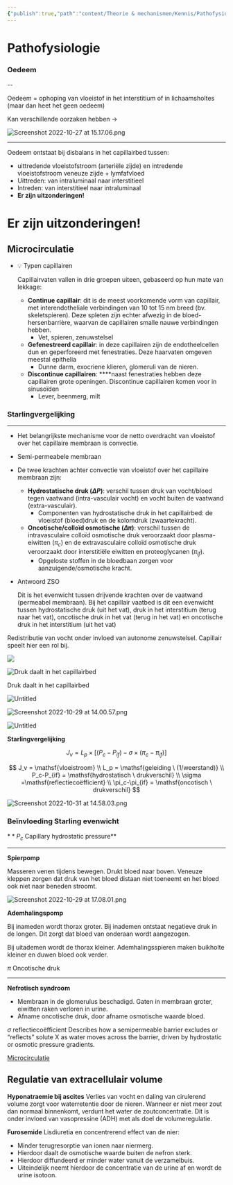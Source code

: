 ```yaml
---
{"publish":true,"path":"content/Theorie & mechanismen/Kennis/Pathofysiologie oedeem.md","permalink":"/content/theorie-and-mechanismen/kennis/pathofysiologie-oedeem/"}
---
```


# Pathofysiologie

### Oedeem

--

Oedeem = ophoping van vloeistof in het interstitium of in lichaamsholtes (maar dan heet het geen oedeem)

Kan verschillende oorzaken hebben →

![Screenshot 2022-10-27 at 15.17.06.png](https://s3-us-west-2.amazonaws.com/secure.notion-static.com/5c64f70d-fb4a-43e0-a8e7-47487afbf2f5/Screenshot_2022-10-27_at_15.17.06.png)

---

Oedeem ontstaat bij disbalans in het capillairbed tussen:

-   uittredende vloeistofstroom (arteriële zijde) en intredende vloeistofstroom veneuze zijde + lymfafvloed
-   Uittreden: van intraluminaal naar interstitieel
-   Intreden: van interstitieel naar intraluminaal
-   **Er zijn uitzonderingen!**

# Er zijn uitzonderingen!

## Microcirculatie


-   💡 Typen capillairen
    
    Capillairvaten vallen in drie groepen uiteen, gebaseerd op hun mate van lekkage:
    
    -   **Continue capillair**: dit is de meest voorkomende vorm van capillair, met interendotheliale verbindingen van 10 tot 15 nm breed (bv. skeletspieren). Deze spleten zijn echter afwezig in de bloed-hersenbarrière, waarvan de capillairen smalle nauwe verbindingen hebben.
        -   Vet, spieren, zenuwstelsel
    -   **Gefenestreerd capillair**: in deze capillairen zijn de endotheelcellen dun en geperforeerd met fenestraties. Deze haarvaten omgeven meestal epithelia
        -   Dunne darm, exocriene klieren, glomeruli van de nieren.
    -   **Discontinue capillairen**: ****naast fenestraties hebben deze capillairen grote openingen. Discontinue capillairen komen voor in sinusoïden
        -   Lever, beenmerg, milt


### Starlingvergelijking

---

-   Het belangrijkste mechanisme voor de netto overdracht van vloeistof over het capillaire membraan is convectie.
    
-   Semi-permeabele membraan
    
-   De twee krachten achter convectie van vloeistof over het capillaire membraan zijn:
    
    -   **Hydrostatische druk ($\Delta P$)**: verschil tussen druk van vocht/bloed tegen vaatwand (intra-vasculair vocht) en vocht buiten de vaatwand (extra-vasculair).
        -   Componenten van hydrostatische druk in het capillairbed: de vloeistof (bloed)druk en de kolomdruk (zwaartekracht).
    -   **Oncotische/colloïd osmotische ($\Delta \pi$)**: verschil tussen de intravasculaire colloïd osmotische druk veroorzaakt door plasma-eiwitten ($\pi_c$) en de extravasculaire colloïd osmotische druk veroorzaakt door interstitiële eiwitten en proteoglycanen ($\pi_{if}$).
        -   Opgeloste stoffen in de bloedbaan zorgen voor aanzuigende/osmotische kracht.
-   Antwoord ZSO
    
    Dit is het evenwicht tussen drijvende krachten over de vaatwand (permeabel membraan). Bij het capillair vaatbed is dit een evenwicht tussen hydrostatische druk (uit het vat), druk in het interstitium (terug naar het vat), oncotische druk in het vat (terug in het vat) en oncotische druk in het interstitium (uit het vat)
    

Redistributie van vocht onder invloed van autonome zenuwstelsel. Capillair speelt hier een rol bij.

![](https://s3-us-west-2.amazonaws.com/secure.notion-static.com/943a2ace-4474-41db-97f2-27be3226e927/Screenshot_2022-10-27_at_15.22.51.png)

![Druk daalt in het capillairbed](https://s3-us-west-2.amazonaws.com/secure.notion-static.com/3515a5a1-f75e-4249-ad76-044c3418c2ae/Screenshot_2022-10-27_at_22.45.35.png)

Druk daalt in het capillairbed

![Untitled](https://s3-us-west-2.amazonaws.com/secure.notion-static.com/e4d7ba63-13e4-40ea-a1b9-dc625943dce8/Untitled.png)

![Screenshot 2022-10-29 at 14.00.57.png](https://s3-us-west-2.amazonaws.com/secure.notion-static.com/cb359f19-bfab-4b39-9030-b86ea7f31932/Screenshot_2022-10-29_at_14.00.57.png)

![Untitled](https://s3-us-west-2.amazonaws.com/secure.notion-static.com/bb35c00d-e4c9-4bb4-bd26-3ed47ccc97e7/Untitled.png)

****************************************Starlingvergelijking****************************************

$$ J_v=L_p\times [(P_c-P_{if})-\sigma\times(\pi_c-\pi_{if})] $$

$$ J_v = \mathsf{vloeistroom} \\ L_p = \mathsf{geleiding \ (1/weerstand)} \\ P_c-P_{if} = \mathsf{hydrostatisch \ drukverschil} \\ \sigma =\mathsf{reflectiecoëfficient} \\ \pi_c-\pi_{if} = \mathsf{oncotisch \ drukverschil} $$

![Screenshot 2022-10-31 at 14.58.03.png](https://s3-us-west-2.amazonaws.com/secure.notion-static.com/26ff7ad9-2219-46db-b5e7-908b8c89d7ce/Screenshot_2022-10-31_at_14.58.03.png)

### **Beïnvloeding Starling evenwicht**

$**P_c$ Capillary hydrostatic pressure**

---

******************Spierpomp******************

Masseren venen tijdens bewegen. Drukt bloed naar boven. Veneuze kleppen zorgen dat druk van het bloed distaan niet toeneemt en het bloed ook niet naar beneden stroomt.

![Screenshot 2022-10-29 at 17.08.01.png](https://s3-us-west-2.amazonaws.com/secure.notion-static.com/c66e5e71-99fc-41af-893a-4514078e6137/Screenshot_2022-10-29_at_17.08.01.png)

******************************Ademhalingspomp******************************

Bij inameden wordt thorax groter. Bij inademen ontstaat negatieve druk in de longen. Dit zorgt dat bloed van onderaan wordt aangezogen.

Bij uitademen wordt de thorax kleiner. Ademhalingsspieren maken buikholte kleiner en duwen bloed ook verder.


$\pi$ Oncotische druk

---

**Nefrotisch syndroom**
- Membraan in de glomerulus beschadigd. Gaten in membraan groter, eiwitten raken verloren in urine.
- Afname oncotische druk, door afname osmotische waarde bloed.

$\sigma$ reflectiecoëfficient
Describes how a semipermeable barrier excludes or “reflects” solute X as water moves across the barrier, driven by hydrostatic or osmotic pressure gradients.

[Microcirculatie](https://www.notion.so/Microcirculatie-833042971bd64b1a885b4f231fdf91e2)

## Regulatie van extracellulair volume

**Hyponatraemie bij ascites**
Verlies van vocht en daling van cirulerend volume zorgt voor waterretentie door de nieren. Wanneer er niet meer zout dan normaal binnenkomt, verdunt het water de zoutconcentratie. Dit is onder invloed van vasopressine (ADH) met als doel de volumeregulatie.

**Furosemide**
Lisdiuretia en concentrerend effect van de nier:
-   Minder terugresorptie van ionen naar niermerg.
-   Hierdoor daalt de osmotische waarde buiten de nefron sterk.
-   Hierdoor diffundeerd er minder water vanuit de verzamelbuis.
-   Uiteindelijk neemt hierdoor de concentratie van de urine af en wordt de urine isotoon.